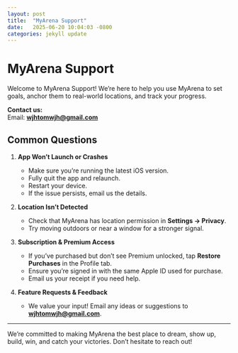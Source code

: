 ```yaml
---
layout: post
title:  "MyArena Support"
date:   2025-06-20 10:04:03 -0800
categories: jekyll update
---
```

# MyArena Support

Welcome to MyArena Support! We’re here to help you use MyArena to set goals, anchor them to real-world locations, and track your progress.

**Contact us:**  
Email: **wjhtomwjh@gmail.com**

## Common Questions

1. **App Won’t Launch or Crashes**  
   - Make sure you’re running the latest iOS version.  
   - Fully quit the app and relaunch.  
   - Restart your device.  
   - If the issue persists, email us the details.

2. **Location Isn’t Detected**  
   - Check that MyArena has location permission in **Settings → Privacy**.  
   - Try moving outdoors or near a window for a stronger signal.

3. **Subscription & Premium Access**  
   - If you’ve purchased but don’t see Premium unlocked, tap **Restore Purchases** in the Profile tab.  
   - Ensure you’re signed in with the same Apple ID used for purchase.  
   - Email us your receipt if you need help.

4. **Feature Requests & Feedback**  
   - We value your input! Email any ideas or suggestions to **wjhtomwjh@gmail.com**.

---

We’re committed to making MyArena the best place to dream, show up, build, win, and catch your victories. Don’t hesitate to reach out!